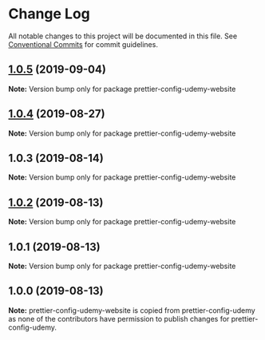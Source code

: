 # Change Log

All notable changes to this project will be documented in this file.
See [Conventional Commits](https://conventionalcommits.org) for commit guidelines.

## [1.0.5](https://github.com/udemy/js-tooling/compare/prettier-config-udemy-website@1.0.4...prettier-config-udemy-website@1.0.5) (2019-09-04)

**Note:** Version bump only for package prettier-config-udemy-website





## [1.0.4](https://github.com/udemy/js-tooling/compare/prettier-config-udemy-website@1.0.3...prettier-config-udemy-website@1.0.4) (2019-08-27)

**Note:** Version bump only for package prettier-config-udemy-website





## 1.0.3 (2019-08-14)

**Note:** Version bump only for package prettier-config-udemy-website





## [1.0.2](https://github.com/udemy/js-tooling/compare/prettier-config-udemy-website@1.0.1...prettier-config-udemy-website@1.0.2) (2019-08-13)

**Note:** Version bump only for package prettier-config-udemy-website





## 1.0.1 (2019-08-13)

**Note:** Version bump only for package prettier-config-udemy-website

<a name="1.0.0"></a>
## 1.0.0 (2019-08-13)

**Note:** prettier-config-udemy-website is copied from prettier-config-udemy as none of the contributors have permission to publish changes for prettier-config-udemy.
